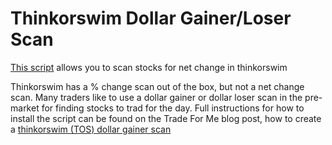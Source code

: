 # Thinkorswim Dollar Gainer/Loser Scan
[This script](https://github.com/marknokes/thinkorswim-dollar-gainer/blob/main/scan.ts) allows you to scan stocks for net change in thinkorswim

Thinkorswim has a % change scan out of the box, but not a net change scan. Many traders like to use a dollar gainer or dollar loser scan in the pre-market for finding stocks to trad for the day. Full instructions for how to install the script can be found on the Trade For Me blog post, how to create a [thinkorswim (TOS) dollar gainer scan](https://tradeforme.money/trading/how-to-create-a-thinkorswim-tos-dollar-gainer-scan/)
